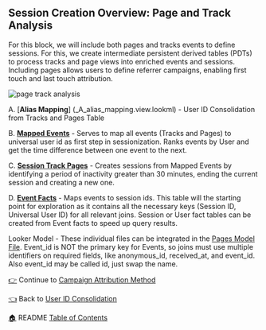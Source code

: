 ## Session Creation Overview: Page and Track Analysis


For this block, we will include both pages and tracks events to define sessions. For this, we create intermediate persistent derived tables (PDTs) to process tracks and page views into enriched events and sessions. Including pages allows users to define referrer campaigns, enabling first touch and last touch attribution.

![page track analysis](http://gdurl.com/46Cz)

A. [**Alias Mapping**] (_A_alias_mapping.view.lookml) - User ID Consolidation from Tracks and Pages Table

B. [**Mapped Events**](_B_mapped_events.view.lookml) - Serves to map all events (Tracks and Pages) to universal user id as first step in sessionization. Ranks events by User and get the time difference between one event to the next.

C. [**Session Track Pages**](_C_session_pg_tracks.view.lookml) - Creates sessions from Mapped Events by identifying a period of inactivity greater than 30 minutes, ending the current session and creating a new one.

D. [**Event Facts**](_D_event_facts.view.lookml) - Maps events to session ids. This table will the starting point for exploration as it contains all the necessary keys (Session ID, Universal User ID) for all relevant joins. Session or User fact tables can be created from Event facts to speed up query results.

Looker Model - These individual files can be integrated in the [Pages Model File](pages.model.lookml). Event_id is NOT the primary key for Events, so joins must use multiple identifiers on required fields, like anonymous_id, received_at, and event_id. Also event_id may be called id, just swap the name.

[:point_right:](_8_campaign_attribution_modeling.md) Continue to [Campaign Attribution Method](_8_campaign_attribution_modeling.md)

[:point_left:](_6_user_id_consolidation.md) Back to [User ID Consolidation](_6_user_id_consolidation.md)

[:house:](README.md) README [Table of Contents](README.md)
